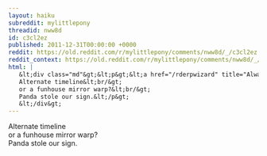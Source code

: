 ```yaml
---
layout: haiku
subreddit: mylittlepony
threadid: nww8d
id: c3cl2ez
published: 2011-12-31T00:00:00 +0000
reddit: https://old.reddit.com/r/mylittlepony/comments/nww8d/_/c3cl2ez
reddit_context: https://old.reddit.com/r/mylittlepony/comments/nww8d/_/c3cl2ez?context=3
html: |
   &lt;div class="md"&gt;&lt;p&gt;&lt;a href="/rderpwizard" title="Always Relevant / Persona Missing Standard / Paper Bag Chapeau"&gt;&lt;/a&gt;
   Alternate timeline&lt;br/&gt;
   or a funhouse mirror warp?&lt;br/&gt;
   Panda stole our sign.&lt;/p&gt;
   &lt;/div&gt;
---
```


[](/rderpwizard "Always Relevant / Persona Missing Standard / Paper Bag Chapeau")
Alternate timeline  
or a funhouse mirror warp?  
Panda stole our sign.